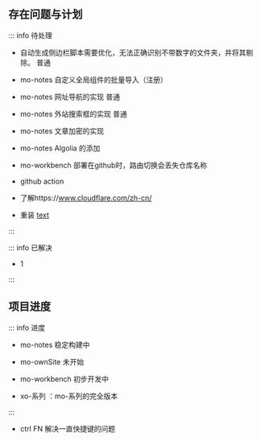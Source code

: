 ## 存在问题与计划

::: info 待处理

- 自动生成侧边栏脚本需要优化，无法正确识别不带数字的文件夹，并将其剔除。 <Badge type='info'>普通</Badge>

- mo-notes 自定义全局组件的批量导入（注册）

- mo-notes 网址导航的实现  <Badge type='info'>普通</Badge>

- mo-notes 外站搜索框的实现  <Badge type='info'>普通</Badge>

- mo-notes 文章加密的实现

- mo-notes Algolia 的添加

- mo-workbench 部署在github时，路由切换会丢失仓库名称

- github action 

- 了解https://www.cloudflare.com/zh-cn/

- 重装 [text](/articles/temp/000%20电脑重装指引.md)

:::

::: info 已解决

- 1

:::





## 项目进度

::: info  <Badge type='info'>进度</Badge>

- mo-notes <Badge type='info'>稳定构建中</Badge>
- mo-ownSite <Badge type='danger'>未开始</Badge>
- mo-workbench <Badge type='warning'>初步开发中</Badge>

- xo-系列  ：mo-系列的完全版本

:::


- ctrl FN  解决一直快捷键的问题